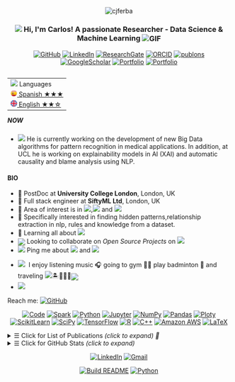 
<p align="center"> 
    <img src="https://komarev.com/ghpvc/?username=cjferba" alt="cjferba"/>
</p> 


<h3 align="center"> 
    <img src="https://media.giphy.com/media/hvRJCLFzcasrR4ia7z/giphy.gif" width="21"></a> Hi, I'm Carlos! A passionate Researcher - Data Science & Machine Learning <img align="center" alt="GIF" width="30"  src="https://media.giphy.com/media/3oKIPEqDGUULpEU0aQ/giphy.gif" width="36"/>
</h3> 

<p align="center">   

</p> 
<p align="center"> 
    <a href="https://github.com/cjferba" target="_blank">
<img alt="GitHub" src="https://img.shields.io/badge/-@cjferba-181717?style=flat-square&logo=GitHub&logoColor=white"></a>
    <a href="https://https://www.linkedin.com/in/cjferba/" target="_blank">
<img alt="LinkedIn" src="https://img.shields.io/badge/-cjferba-0077B5?style=flat-square&logo=Linkedin&logoColor=white"></a>
    <a href="https://www.researchgate.net/profile/Carlos-Fernandez-Basso" target="_blank">
<img alt="ResearchGate" src="https://img.shields.io/badge/-Carlos&#8208;Fernandez&#8208;Basso-00CCBB?style=flat-square&logo=ResearchGate&logoColor=white"></a>
    <a href="https://orcid.org/0000-0002-8809-8676" target="_blank">
<img alt="ORCID" src="https://img.shields.io/badge/-0000&#8208;0002&#8208;8809&#8208;8676-A6CE39?style=flat-square&logo=ORCID&logoColor=white"></a>
    <a href="https://publons.com/researcher/3190369/cjferba" target="_blank">
<img alt="publons" src="https://img.shields.io/badge/-Carlos Fernandez&#8208;Basso-336699?style=flat-square&logo=PUBLONS&logoColor=white"></a>
    <a href="https://scholar.google.es/citations?user=-voHZTUAAAAJ&hl=en" target="_blank">
<img alt="GoogleScholar" src="https://img.shields.io/badge/-Carlos Fernandez&#8208;Basso-4885ED?style=flat-square&logo=Google-Scholar&logoColor=white"></a>
    <a href="https://scholar.google.com/citations?user=TV396CYAAAAJ&hl=en" target="_blank">
<img alt="Portfolio" src="https://img.shields.io/badge/-portfolio-%23?colorB=orange&style=flat-square&logo=&logoColor=white"></a>
    <a href="https://cjferba.github.io/" target="_blank">
<img alt="Portfolio" src="https://img.shields.io/badge/portfolio-web-%23.svg?colorB=orange&style=flat&&logo=&logoColor=white%22"></a>

</p> 

<table align="right">
    <tr><td><img src="https://github.com/cjferba/cjferba/blob/main/3898082.svg" width="25"> Languages</a></td></tr>
    <tr><td><a href="README.md"><img src="https://github.com/cjferba/cjferba/blob/main/197325.svg" height="15"> Spanish ★★★</a></td></tr>
    <tr><td><a href="README_pt.md"><img src="https://github.com/cjferba/cjferba/blob/main/197326.svg" height="15"> English ★★☆</a></td></tr>
</table>


##### NOW
- <img src="https://github.com/TheDudeThatCode/TheDudeThatCode/blob/master/Assets/Developer.gif" width="28"> He is currently working on the development of new Big Data algorithms for pattern recognition in medical applications. In addition, at UCL he is working on explainability models in AI (XAI) and automatic causality and blame analysis using NLP.

#### BIO

- 🏢 PostDoc at **University College London**, London, UK
- 🏢 Full stack engineer at **SiftyML Ltd**, London, UK
- 🔭 Area of interest is in <img src="https://img.shields.io/badge/Big Data-blue">,<img src="https://img.shields.io/badge/NLP-green"> and <img src="https://img.shields.io/badge/XAI-red">
- 🎯 Specifically interested in finding hidden patterns,relationship extraction in nlp,  rules and knowledge from a dataset.
- 🌱 Learning all about <img src="https://img.shields.io/badge/Deep Learning-brown">
- <img align ='center' width ='27' src='https://media.giphy.com/media/LnQjpWaON8nhr21vNW/giphy.gif'> Looking to collaborate on *Open Source Projects* on <img src="https://img.shields.io/badge/Machine Learning-blue">
- <img src="https://github.com/SP-XD/SP-XD/blob/main/images/message.gif?raw=true" width="25"/> Ping me about <img src="https://img.shields.io/badge/Data Mining-yellow"> and <img src="https://img.shields.io/badge/Data Visualization-purple">

[//]: # (- &nbsp;<img src="https://github.com/SP-XD/SP-XD/blob/main/images/lightning.gif?raw=true" width="12"/>&nbsp;&nbsp; Fun fact: Vegetarian🌿 | huge fan of Harry Potter🧙 | love feeding birds 🕊 | enjoy cooking and hosting dinner <img align ='center' width ='20' src='https://media2.giphy.com/media/UQDSBzfyiBKvgFcSTw/giphy.gif?cid=ecf05e47p3cd513axbek3f56ti3jzizq8hincw20jauyyfyw&rid=giphy.gif'>)
- <img src="https://emojis.slackmojis.com/emojis/images/1621024394/39092/cat-roll.gif?1621024394" width="20" />&nbsp; I enjoy listening music 🎧 going to gym 🏋️‍♂️ play badminton 🏸 and traveling <img src="https://media.giphy.com/media/VgCDAzcKvsR6OM0uWg/giphy.gif" width="30">🏝️🗻🌄🗿<img align ='center' width ='20' src="https://github.com/TheDudeThatCode/TheDudeThatCode/blob/master/Assets/Earth.gif" width="18">
- <img src="https://github.com/SP-XD/SP-XD/blob/main/images/letterbox.gif?raw=true" width="25"/> 
Reach me: <a href="mailto:cjferba@decsai.ugr.es" target="_blank"><img alt="GitHub" src="https://img.shields.io/badge/-cjferba@decsai.ugr.es-c98898?style=flat-square&logo=Thunderbird&logoColor=white"></a>


<p align="center">
    <a href="https://github.com/cjferba?tab=repositories" target="_blank"><img alt="Code" src="https://img.shields.io/badge/-code-000000?style=flat-square&logo=Plex&logoColor=white"></a>
    <a href="https://github.com/cjferba?tab=repositories&language=python" target="_blank"><img alt="Spark"src="https://img.shields.io/badge/Spark-%233F4F75?style=flat-square&logo=apachespark&logoColor=white"></a>
    <a href="https://github.com/cjferba?tab=repositories&language=python" target="_blank"><img alt="Python" src="https://img.shields.io/badge/Python-FFD43B?style=flat-square&logo=python&logoColor=darkgreen"></a><!--<a href="https://github.com/cjferba?tab=repositories&language=python" target="_blank"><img alt="Python" src="https://img.shields.io/badge/Python-★★★-lightgrey?style=flat-square&labelColor=FFD43B&logo=python&logoColor=darkgreen"></a>-->
    <a href="https://github.com/cjferba?tab=repositories&language=Jupyter Notebook" target="_blank"><img alt="Jupyter" src="https://img.shields.io/badge/Jupyter-F37626.svg?&style=flat-square&logo=Jupyter&logoColor=white"></a>
    <a href="https://github.com/cjferba/09_Python_NumPy_Module" target="_blank"><img alt="NumPy" src="https://img.shields.io/badge/Numpy-777BB4?style=flat-square&logo=numpy&logoColor=white"></a>
    <a href="https://github.com/cjferba/10_Python_Pandas_Module" target="_blank"><img alt="Pandas" src="https://img.shields.io/badge/Pandas-2C2D72?style=flat-square&logo=pandas&logoColor=white"></a>
    <a href="https://github.com/cjferba/11_Python_Matplotlib_Module" target="_blank"><img alt="Ploty" src="https://img.shields.io/badge/Plotly-%233F4F75?style=flat-square&logo=plotly&logoColor=white"></a>
    <a href="https://github.com/cjferba/Python_Decision_Tree_and_Random_Forest" target="_blank"><img alt="ScikitLearn" src="https://img.shields.io/badge/scikit_learn-F7931E?style=flat-square&logo=scikit-learn&logoColor=white"></a>
    <a href="https://github.com/cjferba/93_Python_Data_Analytics_Projects" target="_blank"><img alt="SciPy" src="https://img.shields.io/badge/SciPy-%230C55A5?style=flat-square&logo=scipy&logoColor=white"></a>
    <a href="https://github.com/cjferba/93_Python_Data_Analytics_Projects" target="_blank"><img alt="TensorFlow" src="https://img.shields.io/badge/TensorFlow-FF6F00?style=flat-square&logo=TensorFlow&logoColor=white"></a>    
     <a href="https://github.com/cjferba?tab=repositories&language=r" target="_blank"><img alt="R" src="https://img.shields.io/badge/-R-276DC3?style=flat-square&logo=R&logoColor=white"></a>
    <a href="https://github.com/cjferba?tab=repositories&language=c%2B%2B" target="_blank"><img alt="C++" src="https://img.shields.io/badge/-C%2B%2B-00599C?style=flat-square&logo=C%2B%2B&logoColor=white"></a>
    <a href="https://github.com/cjferba?tab=repositories&language=shell" target="_blank">
<img alt="Amazon AWS" src="https://img.shields.io/badge/-Amazon AWS-5391FE?style=flat-square&logo=amazonaws&logoColor=white"></a>   
    <a href="https://github.com/cjferba?tab=repositories&language=TeX" target="_blank"><img alt="LaTeX" src="https://img.shields.io/badge/-LaTeX-008080?style=flat-square&logo=LaTeX&logoColor=white"></a>
    <!--https://github.com/alexandresanlim/Badges4-README.md-Profile-->
</p>

<details>
<summary><samp>&#9776;</samp> Click for List of Publications <i>(click to expand) 🔗 </i> </summary>
<br>  
    
📜Journal Articles
     
|No|   Title   |    DOI    |  Journal  |
|--|-----------|-----------|-----------|
|01| [*Extraction of association rules using big data technologies (2016)*](https://doi.org/10.2495/DNE-V11-N3-178-185) |   <a href="https://doi.org/10.2495/DNE-V11-N3-178-185" target="_blank"><img alt="DOI" width ='700px' src="https://img.shields.io/badge/DOI:-10.2495/DNE&#8208;V11&#8208;N3&#8208;178&#8208;185-0099ff??style=fflat-square&labelColor=FFD43B"></a> | **[International Journal of Design & Nature and Ecodynamics](https://www.witpress.com/elibrary/dne/11/3/1189)** |
|01| [*Finding tendencies in streaming data using big data frequent itemset mining (2019)*](https://doi.org/10.1016/j.knosys.2018.09.026) |<a href="https://doi.org/10.1016/j.knosys.2018.09.026" target="_blank"><img alt="DOI" width ='700px' src="https://img.shields.io/badge/DOI:-10.1016/j.knosys.2018.09.026-0099ff?style=fflat-square&labelColor=FFD43B"></a> |**[Knowledge-Based Systems](https://www.sciencedirect.com/journal/knowledge-based-systems)** |

    
<br>  
    
📃 Conference Proceedings
|No|  Title  |  DOI  | Conference |
|--|---------|-------|------------|
|01| [*Advances in Data Science for Building Energy Management (2016)*](https://scholar.google.es/scholar?oi=bibs&cluster=2643607804383837258&btnI=1&hl=es) || **[2016 9th International Conference Improving Energy Efficiency in Commercial Buildings and Smart Communities (IEECB&SC’16)](https://e3p.jrc.ec.europa.eu/publications/9th-international-conference-improving-energy-efficiency-commercial-buildings-and-smart)** |
|02| [*A comparative analysis of tools for visualizing association rules: A proposal for visualising fuzzy association rules (2019)*](https://doi.org/10.2991/eusflat-19.2019.72) |   <a href="https://doi.org/10.2991/eusflat-19.2019.72" target="_blank"><img alt="DOI" width ='700px' src="https://img.shields.io/badge/DOI:-10.2991/icemse&#8722;16.2016.6-0099ff?style=fflat-square&labelColor=FFD43B"></a> | **[11th Conference of the European Society for Fuzzy Logic and Technology (EUSFLAT 2019)](https://www.atlantis-press.com/proceedings/eusflat-19/preface)** |

<br>     
    
📖 Book Chapter
|No|  Title  |  DOI  | Book Chapter |
|--|---------|-------|--------------|
|01| [*Actitudes y formación sobre inclusión de los docentes universitarios (2017)*](http://digital.casalini.it/5242383) | 
<a href="http://digital.casalini.it/5242383" target="_blank"><img alt="DOI" width ='600px'
src="https://img.shields.io/badge/DOI:-10.1007/978&#8722;3&#8722;319&#8722;49568&#8722;2&#95;3-0099ff?style=ffl
at-square&labelColor=FFD43B"></a> | **[Actitudes y formación sobre inclusión de los docentes universitarios]
(https://www.torrossa.com/en/resources/an/5242383)** |    
    
    
    
</details>

<details>
<summary><samp>&#9776;</samp> Click for GitHub Stats <i>(click to expand)</i> </summary>
<p align="center">
    <img height="140em" src="https://github-readme-stats.vercel.app/api?username=cjferba&theme=jolly&show_icons=true" alt="Carlos' Github readme stats">
    <img height="140em" src="http://github-readme-streak-stats.herokuapp.com?user=cjferba&&theme=jolly&show_icons=true" alt="cjferba"/>
</p>
</details>


[//]: # (<div align="center">)

[//]: # (<h3> Connect with me<a href="https://gifyu.com/image/Zy2f"><img src="https://github.com/cjferba/cjferba/blob/main/Handshake.gif" width="60"></a>)

[//]: # (</h3> )
<p align="center">
    <a href="https://www.linkedin.com/in/cjferba" target="_blank"><img alt="LinkedIn" width="25px" src="https://github.com/TheDudeThatCode/TheDudeThatCode/blob/master/Assets/Linkedin.svg"></a>
    <a href="mailto:cjferba@decsai.ugr.es" target="_blank"><img alt="Gmail" width="25px" src="https://github.com/TheDudeThatCode/TheDudeThatCode/blob/master/Assets/Gmail.svg"></a> 
</p>  
    
<p align="center">
    <a href="https://github.com/cjferba/cjferba/actions"><img alt="Build README" src="https://github.com/cjferba/cjferba/workflows/Build%20README/badge.svg"></a>
    <a href="https://mybinder.org/v2/gh/jupyterlab/jupyterlab-demo/master?urlpath=lab" target="_blank"><img alt="Python" src="https://mybinder.org/badge_logo.svg"></a>
<!--https://mybinder.org/v2/gh/jupyterlab/jupyterlab-demo/master-->
</p>